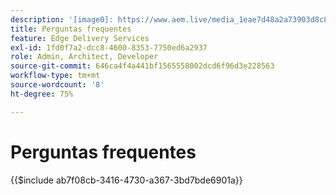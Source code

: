 ```yaml
---
description: '[image0]: https://www.aem.live/media_1eae7d48a2a73903d8c880cb8cf2dcfad47f73291.png#width=1600&height=1200'
title: Perguntas frequentes
feature: Edge Delivery Services
exl-id: 1fd0f7a2-dcc8-4600-8353-7750ed6a2937
role: Admin, Architect, Developer
source-git-commit: 646ca4f4a441bf1565558002dcd6f96d3e228563
workflow-type: tm+mt
source-wordcount: '8'
ht-degree: 75%

---
```


# Perguntas frequentes

{{$include ab7f08cb-3416-4730-a367-3bd7bde6901a}}
